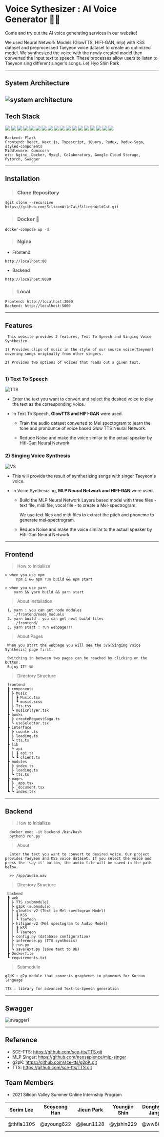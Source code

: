 # Voice Sythesizer : AI Voice Generator 👾💬

Come and try out the AI voice generating services in our website! 

We used Neural Network Models (GlowTTS, HIFI-GAN, mlp) with KSS dataset and preprocessed Taeyeon voice dataset to create an optimized model. We synthesized the voice with the newly created model then converted the input text to speech. These processes allow users to listen to Taeyeon sing different singer's songs. i.e) Hyo Shin Park




---

## System Architecture
![system architecture](https://user-images.githubusercontent.com/68267278/126674124-fcd2b432-1eb4-4234-a262-df2608a89284.png)
---
## Tech Stack

<img src="https://img.shields.io/badge/PYTHON-3776AB?style=for-the-badge&logo=python&logoColor=white"> <img src="https://img.shields.io/badge/mysql-4479A1?style=for-the-badge&logo=mysql&logoColor=white"> <img src="https://img.shields.io/badge/react-61DAFB?style=for-the-badge&logo=react&logoColor=black"> <img src="https://img.shields.io/badge/flask-ffffff?style=for-the-badge&logo=flask&logoColor=black"> <img src="https://img.shields.io/badge/gunicorn-489746?style=for-the-badge&logo=gunicorn&logoColor=black"> <img src="https://img.shields.io/badge/docker-2496ED?style=for-the-badge&logo=docker&logoColor=black"> <img src="https://img.shields.io/badge/Google Cloud-4285F4?style=for-the-badge&logo=google cloud&logoColor=white"> <img src="https://img.shields.io/badge/Google Colaboratory-F9AB00?style=for-the-badge&logo=googlecolab&logoColor=black"> <img src="https://img.shields.io/badge/Nginx-009639?style=for-the-badge&logo=nginx&logoColor=black"> <img src="https://img.shields.io/badge/Google Cloud Storage-4285F4?style=for-the-badge&logo=&logoColor=white"> <img src="https://img.shields.io/badge/Next.js-000000?style=for-the-badge&logo=next.js&logoColor=white"> <img src="https://img.shields.io/badge/TypeScript-3178C6?style=for-the-badge&logo=TypeScript&logoColor=black"> <img src="https://img.shields.io/badge/Redux-764ABC?style=for-the-badge&logo=redux&logoColor=black"> <img src="https://img.shields.io/badge/Redux Saga-999999?style=for-the-badge&logo=reduxSaga&logoColor=black"> <img src="https://img.shields.io/badge/styled components-DB7093?style=for-the-badge&logo=styledcomponents&logoColor=black"> <img src="https://img.shields.io/badge/Swagger-85EA2D?style=for-the-badge&logo=swagger&logoColor=black"> <img src="https://img.shields.io/badge/Jquery-0769AD?style=for-the-badge&logo=Jquery&logoColor=black"> <img src="https://img.shields.io/badge/pytorch-EE4C2C?style=for-the-badge&logo=pytorch&logoColor=black">



    Backend: Flask
    Frontend: React, Next.js, Typescript, jQuery, Redux, Redux-Saga, styled-components
    Middleware: Gunicorn
    etc: Nginx, Docker, Mysql, Colaboratory, Google Cloud Storage, Pytorch, Swagger
---
## Installation
>### Clone Repository 

    $git clone --recursive https://github.com/SiliconWildCat/SiliconWildCat.git

>### Docker 🐳
    docker-compose up -d 

>### Nginx 
- Frontend
```
http://localhost:80
```
- Backend
```
http://localhost:8000
```

>### Local
```
Frontend: http://localhost:3000
Backend: http://localhost:5000
```

---
## Features
``` 
 This website provides 2 features, Text To Speech and Singing Voice Synthesize.

1) Provides clips of music in the style of our source voice(Taeyeon) covering songs originally from other singers. 

2) Provides two options of voices that reads out a given text.
 
```
### 1) Text To Speech
![TTS](https://user-images.githubusercontent.com/78634177/126648363-72c2741d-6e41-4185-8da4-28f6185be1fb.PNG)

- Enter the text you want to convert and select the desired voice to play the text as the corresponding voice.


- In Text To Speech, <b>GlowTTS and HIFI-GAN</b> were used.
  - Train the audio dataset converted to Mel spectogram to learn 
  the tone and pronounce of voice based Glow TTS Neural Network. 

  - Reduce Noise and make the voice similar to the actual speaker by Hifi-Gan Neural Network.
  
### 2) Singing Voice Synthesis

![VS](https://user-images.githubusercontent.com/78634177/126648439-f6ece78d-6904-4652-9852-d497d01a8660.png)


- This will provide the result of synthesizing songs with singer Taeyeon's voice.


- In Voice Synthesizing, <b>MLP Neural Network and HIFI-GAN</b> were used.

  - 
    Build the MLP Neural Network Layers based model with three files - text file, midi file, vocal file - to create a Mel-spectrogram.
    
    We use text files and midi files to extract the pitch and phoneme to generate mel-spectrogram.  
    
  
  - Reduce Noise and make the voice similar to the actual speaker by Hifi-Gan Neural Network.



---
## Frontend

> How to Initiallize

    > when you use npm
         npm i && npm run build && npm start
         
    > when you use yarn
        yarn && yarn build && yarn start 

> About Installation

     1. yarn : you can get node modules
        ./frontend/node_moduels
     2. yarn build : you can get next build files
        ./frontend/
     3. yarn start : run webpage!!!

> About Pages

     When you start the webpage you will see the SVG(Singing Voice Synthesis) page first.
     
     Switching in between two pages can be reached by clicking on the button. 
     Enjoy IT! 😃


> Directory Structure
```
 frontend
 ┣ components
 ┃ ┣ Music
 ┃ ┃ ┣ Music.tsx
 ┃ ┃ ┗ music.scss
 ┃ ┣ Tts.tsx
 ┃ ┗ musicPlayer.tsx
 ┣ hooks
 ┃ ┣ createRequestSaga.ts
 ┃ ┗ useSelector.tsx
 ┣ interface
 ┃ ┣ counter.ts
 ┃ ┣ loading.ts
 ┃ ┗ tts.ts
 ┣ lib
 ┃ ┗ api
 ┃ ┃ ┣ api.ts
 ┃ ┗ ┗ client.ts
 ┣ modules
 ┃ ┣ index.ts
 ┃ ┣ loading.ts
 ┃ ┗ tts.ts
 ┣ pages
 ┃ ┣ _app.tsx
 ┃ ┣ _document.tsx
 ┗ ┗ index.tsx
```
---
## Backend

> How to Initiallize
```
  docker exec -it backend /bin/bash
  python3 run.py
```
> About
```
  Enter the text you want to convert to desired voice. Our project provides Taeyeon and KSS voice dataset. If you select the voice and press the 'say it' button, the audio file will be saved in the path below.
  
  >> /app/audio.wav   
```

> Directory Structure

```
 backend
 ┣ web
 ┃ ┣ TTS (submodule)
 ┃ ┣ g2pK (submodule)
 ┃ ┣ glowtts-v2 (Text to Mel spectogram Model)
 ┃ ┃ ┣ KSS
 ┃ ┃ ┗ TaeYeon 
 ┃ ┣ hifigan-v2 (Mel spectogram to Audio Model)
 ┃ ┃ ┣ KSS
 ┃ ┃ ┗ TaeYeon
 ┃ ┣ config.py (database configuration)
 ┃ ┣ inference.py (TTS synthesis)
 ┃ ┣ run.py
 ┃ ┗ saveText.py (save text to DB)
 ┣ Dockerfile
 ┗ requirements.txt
```

> Submodule

    g2pK : g2p module that converts graphemes to phonemes for Korean language

    TTS : library for advanced Text-to-Speech generation
    

---
## Swagger
![swagger1](https://user-images.githubusercontent.com/78634177/126656866-4f02effe-2b9d-4320-8f0b-7df92d9ce766.png)

---
## Reference
- SCE-TTS: https://github.com/sce-tts/TTS.git
- MLP Singer: https://github.com/neosapience/mlp-singer
- g2pK: https://github.com/sce-tts/g2pK.git
- TTS: https://github.com/sce-tts/TTS.git

## Team Members
- 2021 Silicon Valley Summer Online Internship Program

|Sorim Lee|Seoyeong Han|Jieun Park|Youngjin Shin|Donghyun Jang|Sunghan Kim|
|---|---|---|---|---|---|
|@thfla1105|@syoung622|@jieun1128|@yjshin229|@ww8007|@Dudu-CNU

